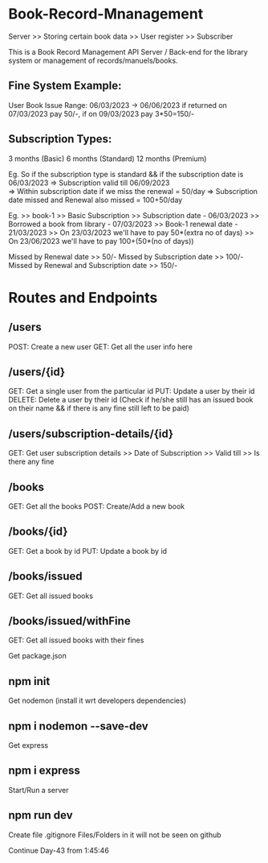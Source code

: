 # Book-Record-Mnanagement

Server >> Storing certain book data
       >> User register
       >> Subscriber

This is a Book Record Management API Server / Back-end for the library system or management of records/manuels/books.

## Fine System Example:
User Book Issue Range: 06/03/2023 -> 06/06/2023
if returned on 07/03/2023 pay 50/-, if on 09/03/2023 pay 3*50=150/-

## Subscription Types:
3 months (Basic)
6 months (Standard)
12 months (Premium)

Eg. So if the subscription type is standard && if the subscription date is 06/03/2023
=> Subscription valid till 06/09/2023\
=> Within subscription date if we miss the renewal = 50/day
=> Subscription date missed and Renewal also missed = 100+50/day

Eg. >> book-1
    >> Basic Subscription
    >> Subscription date - 06/03/2023
    >> Borrowed a book from library - 07/03/2023
    >> Book-1 renewal date - 21/03/2023
    >> On 23/03/2023 we'll have to pay 50*(extra no of days)
    >> On 23/06/2023 we'll have to pay 100+(50*(no of days))

Missed by Renewal date >> 50/-
Missed by Subscription date >> 100/-
Missed by Renewal and Subscription date >> 150/-

# Routes and Endpoints

## /users
POST: Create a new user
GET: Get all the user info here

## /users/{id}
GET: Get a single user from the particular id
PUT: Update a user by their id
DELETE: Delete a user by their id (Check if he/she still has an issued book on their name && if there is any fine still left to be paid)

## /users/subscription-details/{id}
GET: Get user subscription details
       >> Date of Subscription
       >> Valid till
       >> Is there any fine

## /books
GET: Get all the books
POST: Create/Add a new book

## /books/{id}
GET: Get a book by id
PUT: Update a book by id

## /books/issued
GET: Get all issued books

## /books/issued/withFine
GET: Get all issued books with their fines

Get package.json
## npm init

Get nodemon (install it wrt developers dependencies)
## npm i nodemon --save-dev

Get express
## npm i express

Start/Run a server
## npm run dev

Create file .gitignore
Files/Folders in it will not be seen on github

Continue Day-43 from 1:45:46